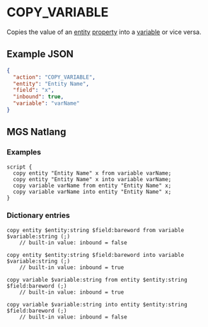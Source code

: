 # COPY_VARIABLE

Copies the value of an [entity](../entities) [property](../entities/entity_properties) into a [variable](../scripts/variables#integer-variables) or vice versa.

## Example JSON

```json
{
  "action": "COPY_VARIABLE",
  "entity": "Entity Name",
  "field": "x",
  "inbound": true,
  "variable": "varName"
}
```

## MGS Natlang

### Examples

```mgs
script {
  copy entity "Entity Name" x from variable varName;
  copy entity "Entity Name" x into variable varName;
  copy variable varName from entity "Entity Name" x;
  copy variable varName into entity "Entity Name" x;
}
```

### Dictionary entries

```
copy entity $entity:string $field:bareword from variable $variable:string (;)
	// built-in value: inbound = false

copy entity $entity:string $field:bareword into variable $variable:string (;)
	// built-in value: inbound = true

copy variable $variable:string from entity $entity:string $field:bareword (;)
	// built-in value: inbound = true

copy variable $variable:string into entity $entity:string $field:bareword (;)
	// built-in value: inbound = false
```

